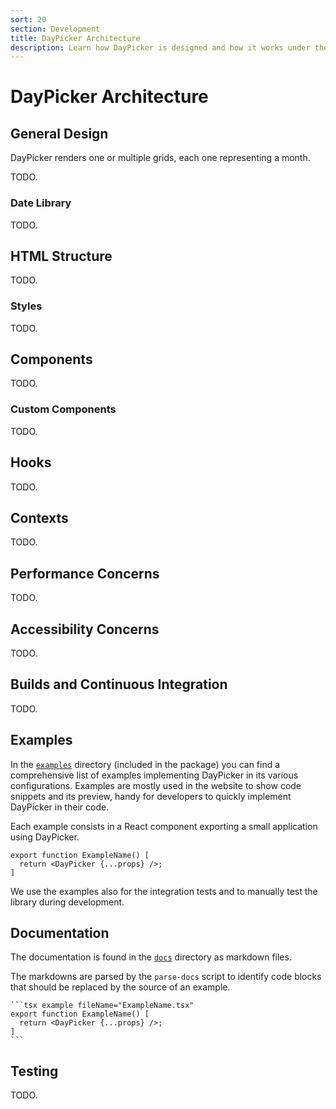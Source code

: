 ```yaml
---
sort: 20
section: Development
title: DayPicker Architecture
description: Learn how DayPicker is designed and how it works under the hood.
---
```


# DayPicker Architecture

## General Design

DayPicker renders one or multiple grids, each one representing a month.

TODO.

### Date Library

TODO.

## HTML Structure

TODO.

### Styles

TODO.

## Components

TODO.

### Custom Components

TODO.

## Hooks

TODO.

## Contexts

TODO.

## Performance Concerns

TODO.

## Accessibility Concerns

TODO.

## Builds and Continuous Integration

TODO.

## Examples

In the [`examples`](../examples) directory (included in the package) you can find a comprehensive list of examples implementing DayPicker in its various configurations.
Examples are mostly used in the website to show code snippets and its preview, handy for developers to quickly implement DayPicker in their code.

Each example consists in a React component exporting a small application using DayPicker.

```tsx fileName="ExampleName.tsx"
export function ExampleName() [
  return <DayPicker {...props} />;
]
```

We use the examples also for the integration tests and to manually test the library during development.

## Documentation

The documentation is found in the [`docs`](../docs) directory as markdown files.

The markdowns are parsed by the `parse-docs` script to identify code blocks that should be replaced by the source of an example.

````
```tsx example fileName="ExampleName.tsx"
export function ExampleName() [
  return <DayPicker {...props} />;
]
```
````

## Testing

TODO.
